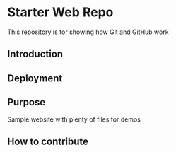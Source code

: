 # Starter Web Repo


This repository is for showing how Git and GitHub work

## Introduction

## Deployment

## Purpose

Sample website with plenty of files for demos

## How to contribute


